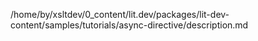 /home/by/xsltdev/0_content/lit.dev/packages/lit-dev-content/samples/tutorials/async-directive/description.md